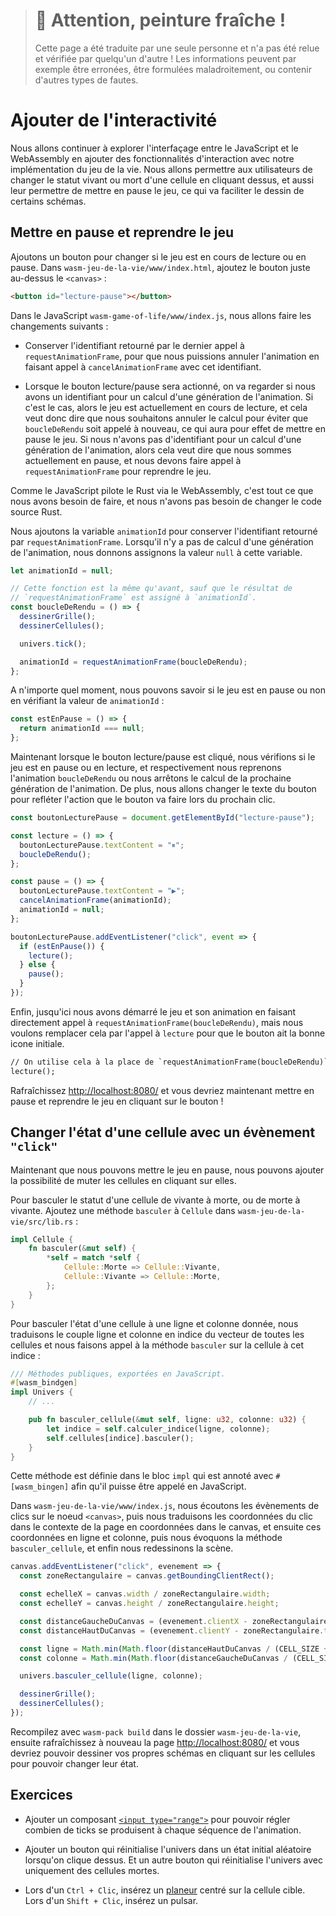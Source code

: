 > # 🚧 Attention, peinture fraîche !
>
> Cette page a été traduite par une seule personne et n'a pas été relue et
> vérifiée par quelqu'un d'autre ! Les informations peuvent par exemple être
> erronées, être formulées maladroitement, ou contenir d'autres types de fautes.

<!--
# Adding Interactivity
-->

# Ajouter de l'interactivité

<!--
We will continue to explore the JavaScript and WebAssembly interface by adding
some interactive features to our Game of Life implementation. We will enable
users to toggle whether a cell is alive or dead by clicking on it, and
allow pausing the game, which makes drawing cell patterns a lot easier.
-->

Nous allons continuer à explorer l'interfaçage entre le JavaScript et le
WebAssembly en ajouter des fonctionnalités d'interaction avec notre
implémentation du jeu de la vie. Nous allons permettre aux utilisateurs de
changer le statut vivant ou mort d'une cellule en cliquant dessus, et aussi leur
permettre de mettre en pause le jeu, ce qui va faciliter le dessin de certains
schémas.

<!--
## Pausing and Resuming the Game
-->

## Mettre en pause et reprendre le jeu

<!--
Let's add a button to toggle whether the game is playing or paused. To
`wasm-game-of-life/www/index.html`, add the button right above the `<canvas>`:
-->

Ajoutons un bouton pour changer si le jeu est en cours de lecture ou en pause.
Dans `wasm-jeu-de-la-vie/www/index.html`, ajoutez le bouton juste au-dessus le
`<canvas>` :

<!--
```html
<button id="play-pause"></button>
```
-->

```html
<button id="lecture-pause"></button>
```

<!--
In the `wasm-game-of-life/www/index.js` JavaScript, we will make the following
changes:
-->

Dans le JavaScript `wasm-game-of-life/www/index.js`, nous allons faire les
changements suivants :

<!--
* Keep track of the identifier returned by the latest call to
  `requestAnimationFrame`, so that we can cancel the animation by calling
  `cancelAnimationFrame` with that identifier.
-->

* Conserver l'identifiant retourné par le dernier appel à
  `requestAnimationFrame`, pour que nous puissions annuler l'animation en
  faisant appel à `cancelAnimationFrame` avec cet identifiant.

<!--
* When the play/pause button is clicked, check for whether we have the
  identifier for a queued animation frame. If we do, then the game is currently
  playing, and we want to cancel the animation frame so that `renderLoop` isn't
  called again, effectively pausing the game. If we do not have an identifier
  for a queued animation frame, then we are currently paused, and we would like
  to call `requestAnimationFrame` to resume the game.
-->

* Lorsque le bouton lecture/pause sera actionné, on va regarder si nous avons un
  identifiant pour un calcul d'une génération de l'animation. Si c'est le cas,
  alors le jeu est actuellement en cours de lecture, et cela veut donc dire que
  nous souhaitons annuler le calcul pour éviter que `boucleDeRendu` soit appelé
  à nouveau, ce qui aura pour effet de mettre en pause le jeu. Si nous n'avons
  pas d'identifiant pour un calcul d'une génération de l'animation, alors cela
  veut dire que nous sommes actuellement en pause, et nous devons faire appel à
  `requestAnimationFrame` pour reprendre le jeu.

<!--
Because the JavaScript is driving the Rust and WebAssembly, this is all we need
to do, and we don't need to change the Rust sources.
-->

Comme le JavaScript pilote le Rust via le WebAssembly, c'est tout ce que nous
avons besoin de faire, et nous n'avons pas besoin de changer le code source
Rust.

<!--
We introduce the `animationId` variable to keep track of the identifier returned
by `requestAnimationFrame`. When there is no queued animation frame, we set this
variable to `null`.
-->

Nous ajoutons la variable `animationId` pour conserver l'identifiant retourné
par `requestAnimationFrame`. Lorsqu'il n'y a pas de calcul d'une génération de
l'animation, nous donnons assignons la valeur `null` à cette variable.

<!--
```js
let animationId = null;

// This function is the same as before, except the
// result of `requestAnimationFrame` is assigned to
// `animationId`.
const renderLoop = () => {
  drawGrid();
  drawCells();

  universe.tick();

  animationId = requestAnimationFrame(renderLoop);
};
```
-->

```js
let animationId = null;

// Cette fonction est la même qu'avant, sauf que le résultat de
// `requestAnimationFrame` est assigné à `animationId`.
const boucleDeRendu = () => {
  dessinerGrille();
  dessinerCellules();

  univers.tick();

  animationId = requestAnimationFrame(boucleDeRendu);
};
```

<!--
At any instant in time, we can tell whether the game is paused or not by
inspecting the value of `animationId`:
-->

A n'importe quel moment, nous pouvons savoir si le jeu est en pause ou non en
vérifiant la valeur de `animationId` :

<!--
```js
const isPaused = () => {
  return animationId === null;
};
```
-->

```js
const estEnPause = () => {
  return animationId === null;
};
```

<!--
Now, when the play/pause button is clicked, we check whether the game is
currently paused or playing, and resume the `renderLoop` animation or cancel the
next animation frame respectively. Additionally, we update the button's text
icon to reflect the action that the button will take when clicked next.
-->

Maintenant lorsque le bouton lecture/pause est cliqué, nous vérifions si le jeu
est en pause ou en lecture, et respectivement nous reprenons l'animation
`boucleDeRendu` ou nous arrêtons le calcul de la prochaine génération de
l'animation. De plus, nous allons changer le texte du bouton pour refléter
l'action que le bouton va faire lors du prochain clic.

<!--
```js
const playPauseButton = document.getElementById("play-pause");

const play = () => {
  playPauseButton.textContent = "⏸";
  renderLoop();
};

const pause = () => {
  playPauseButton.textContent = "▶";
  cancelAnimationFrame(animationId);
  animationId = null;
};

playPauseButton.addEventListener("click", event => {
  if (isPaused()) {
    play();
  } else {
    pause();
  }
});
```
-->

```js
const boutonLecturePause = document.getElementById("lecture-pause");

const lecture = () => {
  boutonLecturePause.textContent = "⏸";
  boucleDeRendu();
};

const pause = () => {
  boutonLecturePause.textContent = "▶";
  cancelAnimationFrame(animationId);
  animationId = null;
};

boutonLecturePause.addEventListener("click", event => {
  if (estEnPause()) {
    lecture();
  } else {
    pause();
  }
});
```

<!--
Finally, we were previously kick-starting the game and its animation by calling
`requestAnimationFrame(renderLoop)` directly, but we want to replace that with a
call to `play` so that the button gets the correct initial text icon.
-->

Enfin, jusqu'ici nous avons démarré le jeu et son animation en faisant
directement appel à `requestAnimationFrame(boucleDeRendu)`, mais nous voulons
remplacer cela par l'appel à `lecture` pour que le bouton ait la bonne icone
initiale.

<!--
```diff
// This used to be `requestAnimationFrame(renderLoop)`.
play();
```
-->

```diff
// On utilise cela à la place de `requestAnimationFrame(boucleDeRendu)`.
lecture();
```

<!--
Refresh [http://localhost:8080/](http://localhost:8080/) and we should now be
able to pause and resume the game by clicking on the button!
-->

Rafraîchissez [http://localhost:8080/](http://localhost:8080/) et vous devriez
maintenant mettre en pause et reprendre le jeu en cliquant sur le bouton !

<!--
## Toggling a Cell's State on `"click"` Events
-->

## Changer l'état d'une cellule avec un évènement `"click"`

<!--
Now that we can pause the game, it's time to add the ability to mutate the cells
by clicking on them.
-->

Maintenant que nous pouvons mettre le jeu en pause, nous pouvons ajouter la
possibilité de muter les cellules en cliquant sur elles.

<!--
To toggle a cell is to flip its state from alive to dead or from dead to
alive. Add a `toggle` method to `Cell` in `wasm-game-of-life/src/lib.rs`:
-->

Pour basculer le statut d'une cellule de vivante à morte, ou de morte à vivante.
Ajoutez une méthode `basculer` à `Cellule` dans
`wasm-jeu-de-la-vie/src/lib.rs` :

<!--
```rust
impl Cell {
    fn toggle(&mut self) {
        *self = match *self {
            Cell::Dead => Cell::Alive,
            Cell::Alive => Cell::Dead,
        };
    }
}
```
-->

```rust
impl Cellule {
    fn basculer(&mut self) {
        *self = match *self {
            Cellule::Morte => Cellule::Vivante,
            Cellule::Vivante => Cellule::Morte,
        };
    }
}
```

<!--
To toggle the state of a cell at given row and column, we translate the row and
column pair into an index into the cells vector and call the toggle method on
the cell at that index:
-->

Pour basculer l'état d'une cellule à une ligne et colonne donnée, nous
traduisons le couple ligne et colonne en indice du vecteur de toutes les
cellules et nous faisons appel à la méthode `basculer` sur la cellule à cet
indice :

<!--
```rust
/// Public methods, exported to JavaScript.
#[wasm_bindgen]
impl Universe {
    // ...

    pub fn toggle_cell(&mut self, row: u32, column: u32) {
        let idx = self.get_index(row, column);
        self.cells[idx].toggle();
    }
}
```
-->

```rust
/// Méthodes publiques, exportées en JavaScript.
#[wasm_bindgen]
impl Univers {
    // ...

    pub fn basculer_cellule(&mut self, ligne: u32, colonne: u32) {
        let indice = self.calculer_indice(ligne, colonne);
        self.cellules[indice].basculer();
    }
}
```

<!--
This method is defined within the `impl` block that is annotated with
`#[wasm_bindgen]` so that it can be called by JavaScript.
-->

Cette méthode est définie dans le bloc `impl` qui est annoté avec
`#[wasm_bingen]` afin qu'il puisse être appelé en JavaScript.

<!--
In `wasm-game-of-life/www/index.js`, we listen to click events on the `<canvas>`
element, translate the click event's page-relative coordinates into
canvas-relative coordinates, and then into a row and column, invoke the
`toggle_cell` method, and finally redraw the scene.
-->

Dans `wasm-jeu-de-la-vie/www/index.js`, nous écoutons les évènements de clics
sur le noeud `<canvas>`, puis nous traduisons les coordonnées du clic dans le
contexte de la page en coordonnées dans le canvas, et ensuite ces coordonnées
en ligne et colonne, puis nous évoquons la méthode `basculer_cellule`, et enfin
nous redessinons la scène.

<!--
```js
canvas.addEventListener("click", event => {
  const boundingRect = canvas.getBoundingClientRect();

  const scaleX = canvas.width / boundingRect.width;
  const scaleY = canvas.height / boundingRect.height;

  const canvasLeft = (event.clientX - boundingRect.left) * scaleX;
  const canvasTop = (event.clientY - boundingRect.top) * scaleY;

  const row = Math.min(Math.floor(canvasTop / (CELL_SIZE + 1)), height - 1);
  const col = Math.min(Math.floor(canvasLeft / (CELL_SIZE + 1)), width - 1);

  universe.toggle_cell(row, col);

  drawGrid();
  drawCells();
});
```
-->

```js
canvas.addEventListener("click", evenement => {
  const zoneRectangulaire = canvas.getBoundingClientRect();

  const echelleX = canvas.width / zoneRectangulaire.width;
  const echelleY = canvas.height / zoneRectangulaire.height;

  const distanceGaucheDuCanvas = (evenement.clientX - zoneRectangulaire.left) * echelleX;
  const distanceHautDuCanvas = (evenement.clientY - zoneRectangulaire.top) * echelleY;

  const ligne = Math.min(Math.floor(distanceHautDuCanvas / (CELL_SIZE + 1)), hauteur - 1);
  const colonne = Math.min(Math.floor(distanceGaucheDuCanvas / (CELL_SIZE + 1)), largeur - 1);

  univers.basculer_cellule(ligne, colonne);

  dessinerGrille();
  dessinerCellules();
});
```

<!--
Rebuild with `wasm-pack build` in `wasm-game-of-life`, then refresh
[http://localhost:8080/](http://localhost:8080/) again and we can now draw our
own patterns by clicking on the cells and toggling their state.
-->

Recompilez avec `wasm-pack build` dans le dossier `wasm-jeu-de-la-vie`, ensuite
rafraîchissez à nouveau la page [http://localhost:8080/](http://localhost:8080/)
et vous devriez pouvoir dessiner vos propres schémas en cliquant sur les
cellules pour pouvoir changer leur état.

<!--
## Exercises
-->

## Exercices

<!--
* Introduce an [`<input type="range">`][input-range] widget to control how many
  ticks occur per animation frame.
-->

* Ajouter un composant [`<input type="range">`][input-range] pour pouvoir régler
  combien de ticks se produisent à chaque séquence de l'animation.

<!--
* Add a button that resets the universe to a random initial state when
  clicked. Another button that resets the universe to all dead cells.
-->

* Ajouter un bouton qui réinitialise l'univers dans un état initial aléatoire
  lorsqu'on clique dessus. Et un autre bouton qui réinitialise l'univers avec
  uniquement des cellules mortes.

<!--
* On `Ctrl + Click`, insert a
  [glider](https://en.wikipedia.org/wiki/Glider_(Conway%27s_Life)) centered on
  the target cell. On `Shift + Click`, insert a pulsar.
-->

* Lors d'un `Ctrl + Clic`, insérez un
  [planeur](https://en.wikipedia.org/wiki/Glider_(Conway%27s_Life)) centré sur
  la cellule cible.
  Lors d'un `Shift + Clic`, insérez un pulsar.

<!--
[input-range]: https://developer.mozilla.org/en-US/docs/Web/HTML/Element/input/range
-->

[input-range]:
https://developer.mozilla.org/en-US/docs/Web/HTML/Element/input/range
